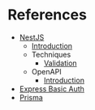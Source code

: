 # References

- [NestJS](https://nestjs.com)
  - [Introduction](https://docs.nestjs.com)
  - Techniques
    - [Validation](https://docs.nestjs.com/techniques/validation)
  - OpenAPI
    - [Introduction](https://docs.nestjs.com/openapi/introduction)
- [Express Basic Auth](https://github.com/LionC/express-basic-auth)
- [Prisma](https://www.prisma.io)
